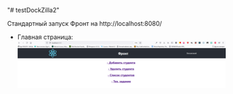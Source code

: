 "# testDockZilla2" 

Стандартный запуск
Фронт на http://localhost:8080/
- Главная страница:
![image](https://github.com/Egor18032019/testDockZilla2/blob/main/src/main/resources/assets/front.png)